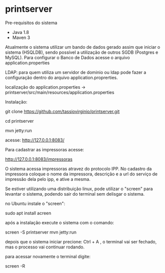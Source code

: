 # printserver

Pre-requisitos do sistema
 - Java 1.8 
 - Maven 3
 
 Atualmente o sistema utilizar um bando de dados gerado assim que iniciar o sistema (HSQLDB), sendo possível a utilização de outros SGDB (Postgres e MySQL). Para configurar o Banco de Dados acesse o arquivo application.properties
 
 LDAP: para quem utiliza um servidor de dominio ou ldap pode fazer a configuração dentro do arquivo application.proprerties.
 
 localização do application.properties -> printserver/src/main/resources/application.properties
 
 Instalação:
 
 git clone https://github.com/tassiovirginio/printserver.git
 
 cd printserver
 
 mvn jetty:run
 
 acesse: http://127.0.0.1:8083/
 
 Para cadastrar as impressoras acesse: 
 
 http://127.0.0.1:8083/impressoras
 
 O sistema acessa impressoras atravez do protocolo IPP. No cadastro da impressora coloque o nome da impressora, descrição e a url do serviço de impressão dela pelo ipp, e ative a mesma.
 
 Se estiver utilizando uma distribuição linux, pode utilizar o "screen" para levantar o sistema, podendo sair do terminal sem delisgar o sistema.
 
 no Ubuntu instale o "screen":
 
 sudo apt install acreen
 
 após a instalação execute o sistema com o comando:
 
 screen -S printserver mvn jetty:run
 
 depois que o sistema iniciar precione: Ctrl + A   , o terminal vai ser fechado, mas o processo vai continuar rodando.
 
 para acessar novamente o terminal digite:
 
 screen -R
 
